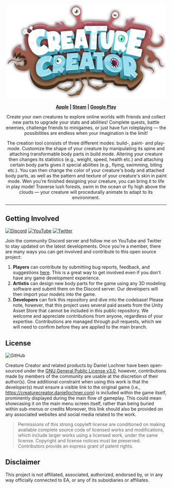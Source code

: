 ![Creature Creator Logo](./Logo.png)

<p align="center"><b><a href="[https://www.youtube.com/watch?v=FgXHPeQhEXo](https://apps.apple.com/us/app/creature-creator/id1564115819)">Apple</a> | <a href="[https://bit.ly/creature-creator-demo](https://store.steampowered.com/app/1990050/Creature_Creator/)">Steam</a> | <a href="[https://store.steampowered.com/app/1990050/Creature_Creator](https://play.google.com/store/apps/details?id=com.daniellochner.creature_creator)">Google Play</a></b></p>

<p align="center">Create your own creatures to explore online worlds with friends and collect new parts to upgrade your stats and abilities! Complete quests, battle enemies, challenge friends to minigames, or just have fun roleplaying — the possibilities are endless when your imagination is the limit!</p>

<p align="center">The creation tool consists of three different modes: build-, paint- and play-mode. Customize the shape of your creature by manipulating its spine and attaching transformable body parts in build mode. Altering your creature then changes its statistics (e.g., weight, speed, health etc.) and attaching certain body parts gives it special abilities (e.g., flying, swimming, biting etc.). You can then change the color of your creature's body and attached body parts, as well as the pattern and texture of your creature's skin in paint mode. Wen you're finished designing your creature, you can bring it to life in play mode! Traverse lush forests, swim in the ocean or fly high above the clouds — your creature will procedurally animate to adapt to its environment.</p>

---


## Getting Involved

[![Discord](https://img.shields.io/discord/648800197702320137?logo=discord&style=flat)](https://discord.com/invite/CpugBB4r7W)
[![YouTube](https://img.shields.io/youtube/channel/subscribers/UCGLR3v7NaV1t92dnzWZNSKA?logo=youtube&style=flat&label=subscribe)](https://www.youtube.com/channel/UCGLR3v7NaV1t92dnzWZNSKA?sub_confirmation=1)
[![Twitter](https://img.shields.io/twitter/follow/daniellochner?logo=twitter&style=flat&label=follow)](https://twitter.com/daniellochner)

Join the community Discord server and follow me on YouTube and Twitter to stay updated on the latest developments. Once you're a member, there are many ways you can get involved and contribute to this open source project:
1. **Players** can contribute by submitting bug reports, feedback, and suggestions [here](https://github.com/daniellochner/creature-creator-game/issues). This is a great way to get involved even if you don't have any game development experience.
2. **Artistis** can design new body parts for the game using any 3D modeling software and submit them on the Discord server. Our developers will then import your models into the game.
3. **Developers** can fork this repository and dive into the codebase! Please note, however, that this project uses several paid assets from the Unity Asset Store that cannot be included in this public repository. We welcome and appreciate contributions from anyone, regardless of your expertise. Contributions are managed through pull requests, which we will need to confirm before they are applied to the main branch.


## License
![GitHub](https://img.shields.io/github/license/daniellochner/creature-creator-game?logo=github&style=flat)

Creature Creator and related products by Daniel Lochner have been open-sourced under the [GNU General Public License v3.0](./LICENSE.md), however, contributions made by members of the community are usable at the discretion of their author(s). One additional constraint when using this work is that the developer(s) must ensure a visible link to the original game (i.e., https://creaturecreator.daniellochner.com) is included within the game itself, prominently displayed during the main flow of gameplay. This could mean showcasing it on the main menu screen itself, rather than being buried within sub-menus or credits Moreover, this link should also be provided on any associated websites and social media related to the work.

> Permissions of this strong copyleft license are conditioned on making available complete source code of licensed works and modifications, which include larger works using a licensed work, under the same license. Copyright and license notices must be preserved. Contributors provide an express grant of patent rights.


## Disclaimer
This project is not affiliated, associated, authorized, endorsed by, or in any way officially connected to EA, or any of its subsidiaries or affiliates.
